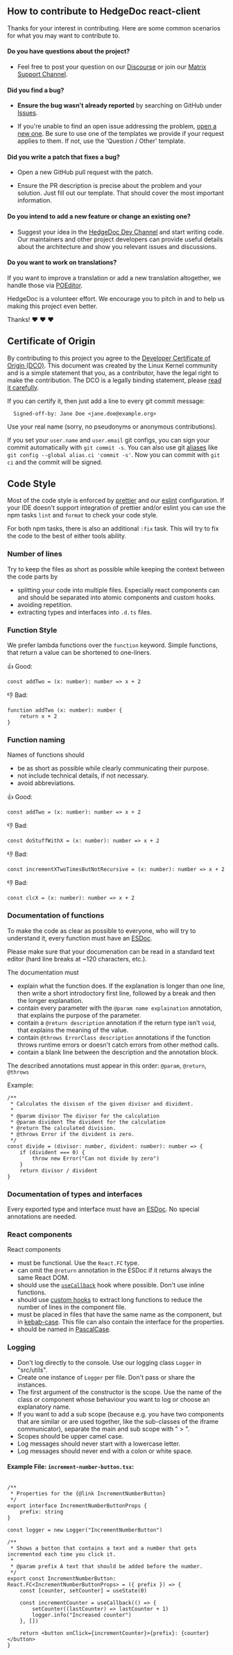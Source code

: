 <!--
SPDX-FileCopyrightText: 2022 The HedgeDoc developers (see AUTHORS file)

SPDX-License-Identifier: CC-BY-SA-4.0
-->

## How to contribute to HedgeDoc react-client

Thanks for your interest in contributing. Here are some common scenarios for what you may want to contribute to.

#### Do you have questions about the project?

* Feel free to post your question on our [Discourse][discourse] or join our [Matrix Support Channel][matrix-support].

#### Did you find a bug?

* **Ensure the bug wasn't already reported** by searching on GitHub under [Issues][issues].

* If you're unable to find an open issue addressing the problem, [open a new one][new_issue]. Be sure to use one of the templates we provide if your request applies to them. If not, use the 'Question / Other' template.

#### Did you write a patch that fixes a bug?

* Open a new GitHub pull request with the patch.

* Ensure the PR description is precise about the problem and your solution. Just fill out our template. That should cover the most important information.

#### Do you intend to add a new feature or change an existing one?

* Suggest your idea in the [HedgeDoc Dev Channel][matrix-dev] and start writing code. Our maintainers and other project developers can provide useful details about the architecture and show you relevant issues and discussions.

#### Do you want to work on translations?

If you want to improve a translation or add a new translation altogether, we handle those via [POEditor][poeditor].

HedgeDoc is a volunteer effort. We encourage you to pitch in and to help us making this project even better.

Thanks! :heart: :heart: :heart:

## Certificate of Origin

By contributing to this project you agree to the [Developer Certificate of
Origin (DCO)](developer-certificate-of-origin.txt). This document was created by the Linux Kernel community and is a
simple statement that you, as a contributor, have the legal right to make the
contribution.
The DCO is a legally binding statement, please [read it carefully](developer-certificate-of-origin.txt).

If you can certify it, then just add a line to every git commit message:

```
  Signed-off-by: Jane Doe <jane.doe@example.org>
```

Use your real name (sorry, no pseudonyms or anonymous contributions).

If you set your `user.name` and `user.email` git configs, you can sign your commit automatically with `git commit -s`.
You can also use git [aliases](https://git-scm.com/book/tr/v2/Git-Basics-Git-Aliases) like `git config --global alias.ci 'commit -s'`.
Now you can commit with `git ci` and the commit will be signed.

## Code Style

Most of the code style is enforced by [prettier](https://prettier.io/) and our [eslint](https://eslint.org) configuration.
If your IDE doesn't support integration of prettier and/or eslint you can use the npm tasks `lint` and `format` to check your code style.

For both npm tasks, there is also an additional `:fix` task. This will try to fix the code to the best of either tools ability.

### Number of lines

Try to keep the files as short as possible while keeping the context between the code parts by
- splitting your code into multiple files. Especially react components can and should be separated into atomic components and custom hooks.
- avoiding repetition.
- extracting types and interfaces into `.d.ts` files.

### Function Style

We prefer lambda functions over the `function` keyword. Simple functions, that return a value can be shortened to one-liners.

:+1: Good:
```typescript=
const addTwo = (x: number): number => x + 2
```

:-1: Bad:
```typescript=
function addTwo (x: number): number {
    return x + 2
}
```

### Function naming

Names of functions should
- be as short as possible while clearly communicating their purpose.
- not include technical details, if not necessary.
- avoid abbreviations.

:+1: Good:
```typescript=
const addTwo = (x: number): number => x + 2
```

:-1: Bad:
```typescript=
const doStuffWithX = (x: number): number => x + 2
```

:-1: Bad:
```typescript=
const incrementXTwoTimesButNotRecursive = (x: number): number => x + 2
```

:-1: Bad:
```typescript=
const clcX = (x: number): number => x + 2
```


### Documentation of functions

To make the code as clear as possible to everyone, who will try to understand it, every function must have an [ESDoc](https://esdoc.org/).

Please make sure that your documenation can be read in a standard text editor (hard line breaks at ~120 characters, etc.).

The documentation must
- explain what the function does. If the explanation is longer than one line, then write a short introdoctory first line, followed by a break and then the longer explanation.
- contain every parameter with the `@param name explaination` annotation, that explains the purpose of the parameter.
- contain a `@return description` annotation if the return type isn't `void`, that explains the meaning of the value.
- contain `@throws ErrorClass description` annotations if the function throws runtime errors or doesn't catch errors from other method calls.
- contain a blank line between the description and the annotation block.

The described annotations must appear in this order: `@param`, `@return`, `@throws`

Example:
```typescript=
/**
 * Calculates the divison of the given divisor and divident.
 *
 * @param divisor The divisor for the calculation
 * @param divident The divident for the calculation
 * @return The calculated division.
 * @throws Error if the divident is zero.
 */
const divide = (divisor: number, divident: number): number => {
    if (divident === 0) {
        throw new Error("Can not divide by zero")
    }
    return divisor / divident
}
```

### Documentation of types and interfaces

Every exported type and interface must have an [ESDoc](https://esdoc.org/). No special annotations are needed.

### React components

React components
- must be functional. Use the `React.FC` type.
- can omit the `@return` annotation in the ESDoc if it returns always the same React DOM.
- should use the [`useCallback`](https://reactjs.org/docs/hooks-reference.html#usecallback) hook where possible. Don't use inline functions.
- should use [custom hooks](https://reactjs.org/docs/hooks-custom.html) to extract long functions to reduce the number of lines in the component file.
- must be placed in files that have the same name as the component, but in [kebab-case](https://stackoverflow.com/a/17820138). This file can also contain the interface for the properties.
- should be named in [PascalCase](https://en.wikipedia.org/wiki/Pascal_case).


### Logging

- Don't log directly to the console. Use our logging class `Logger` in "src/utils".
- Create one instance of `Logger` per file. Don't pass or share the instances.
- The first argument of the constructor is the scope. Use the name of the class or component whose behaviour you want to log or choose an explanatory name.
- If you want to add a sub scope (because e.g. you have two components that are similar or are used together, like the sub-classes of the iframe communicator), separate the main and sub scope with " > ".
- Scopes should be upper camel case.
- Log messages should never start with a lowercase letter.
- Log messages should never end with a colon or white space.

#### Example File: `increment-number-button.tsx`:
```typescript=

/**
 * Properties for the {@link IncrementNumberButton}
 */
export interface IncrementNumberButtonProps {
    prefix: string
}

const logger = new Logger("IncrementNumberButton")

/**
 * Shows a button that contains a text and a number that gets incremented each time you click it.
 *
 * @param prefix A text that should be added before the number.
 */
export const IncrementNumberButton: React.FC<IncrementNumberButtonProps> = ({ prefix }) => {
    const [counter, setCounter] = useState(0)

    const incrementCounter = useCallback(() => {
        setCounter((lastCounter) => lastCounter + 1)
        logger.info("Increased counter")
    }, [])

    return <button onClick={incrementCounter}>{prefix}: {counter}</button>
}
```

[issues]: https://github.com/hedgedoc/react-client/issues
[new_issue]: https://github.com/hedgedoc/react-client/issues/new/choose
[matrix-support]: https://matrix.to/#/#hedgedoc:matrix.org
[matrix-dev]: https://matrix.to/#/#hedgedoc-dev:matrix.org
[discourse]: https://community.hedgedoc.org/
[poeditor]: https://translate.hedgedoc.org/
